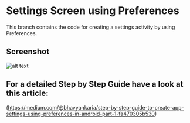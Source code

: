 # Settings Screen using Preferences

This branch contains the code for creating a settings activity by using Preferences.

## Screenshot
![alt text](https://github.com/bhavyakaria/Android/blob/settings_screen_using_preferences/app/src/main/res/drawable/final_app.gif)

## For a detailed Step by Step Guide have a look at this article:
(https://medium.com/@bhavyankaria/step-by-step-guide-to-create-app-settings-using-preferences-in-android-part-1-fa470305b530)

